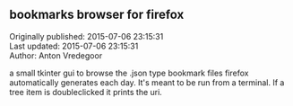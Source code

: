 ## bookmarks browser for firefox   
Originally published: 2015-07-06 23:15:31  
Last updated: 2015-07-06 23:15:31  
Author: Anton Vredegoor  
  
a small tkinter gui to browse the .json type bookmark files firefox automatically generates each day. It's meant to be run from a terminal. If a tree item is doubleclicked it prints the uri.